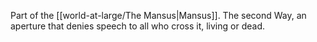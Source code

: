 Part of the [[world-at-large/The Mansus|Mansus]].
The second Way, an aperture that denies speech to all who cross it, living or dead.